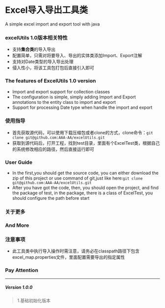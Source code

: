 # Excel导入导出工具类
A simple excel import and export tool with java

### excelUtils 1.0版本相关特性
* 支持**集合类**的导入导出
* 配置简单，只需对将要导入、导出的实体类添加Import、Export注解
* 支持对Date类型的导入导出处理
* 侵入性小，将该工具包打包后直接引入即可

### The features of ExcelUtils 1.0 version
* Import and export support for collection classes
* The configuration is simple, simply adding Import and Export annotations to the entity class to import and export
* Support for processing Date type when handle the import and export

### 使用指导
* 首先获取源代码，可以使用下载压缩包或者clone的方式，clone命令：```git clone git@github.com:AAA-AA/excelUtils.git```
* 获取到源代码后，打开工程，找到test目录，里面有个ExcelTest类，根据自己的系统修改相应的路径，然后直接运行即可


### User Guide
* In the first,you should get the source code, you can either download the zip of this project or use command of git,just like here:```git clone git@github.com:AAA-AA/excelUtils.git```
* After you have got the code, then, you should open the project, and find the package of test, in the package, there  is a class of ExcelTest, you should configure the path before start

### 关于更多

### And More

### 注意事项
* 此工具类中执行导入操作时需注意，请务必在classpath路径下包含excel_map.properties文件，里面配置需要导出的指定属性

### Pay Attention

<hr>

##### Version 1.0.0

> 1.基础初始化版本

